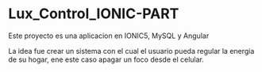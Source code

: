 # Lux_Control_IONIC-PART
Este proyecto es una aplicacion en IONIC5, MySQL y Angular 

La idea fue crear un sistema con el cual el usuario pueda regular la energia de su hogar, ene este caso apagar un foco desde el celular.
